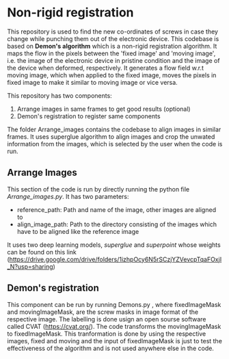 # Non-rigid registration

This repository is used to find the new co-ordinates of screws in case they change while punching them out of the electronic device. This codebase is based on **Demon's algorithm** which is a non-rigid registration algorithm. It maps the flow in the pixels between the 'fixed image' and 'moving image', i.e. the image of the electronic device in pristine condition and the image of the device when deformed, respectively. It generates a flow field w.r.t moving image, which when applied to the fixed image, moves the pixels in fixed image to make it similar to moving image or vice versa. 

This repository has two components:
1. Arrange images in same frames to get good results (optional)
2. Demon's registration to register same components 

The folder Arrange_images contains the codebase to align images in similar frames. It uses superglue algorithm to align images and crop the unwated information from the images, which is selected by the user when the code is run.

## Arrange Images

This section of the code is run by directly running the python file *Arrange_images.py*. It has two parameters:
- reference_path: Path and name of the image, other images are aligned to 
- align_image_path: Path to the directory consisting of the images which have to be aligned like the reference image

It uses two deep learning models, *superglue* and *superpoint* whose weights can be found on this link (https://drive.google.com/drive/folders/1izhpOcy6N5rSCzjYZVevcpTqaFOxjI_N?usp=sharing)

## Demon's registration

This component can be run by running Demons.py <fixedImageFile> <movingImageFile> <fixedImageMask> <movingImageMask>, where fixedImageMask and movingImageMask, are the screw masks in image format of the respective image. The labelling is done usign an open sourse software called CVAT (https://cvat.org/). The code transforms the movingImageMask to fixedImageMask. This tranformation is done by using the respective images, fixed and moving and the input of fixedImageMask is just to test the effectiveness of the algorithm and is not used anywhere else in the code.

